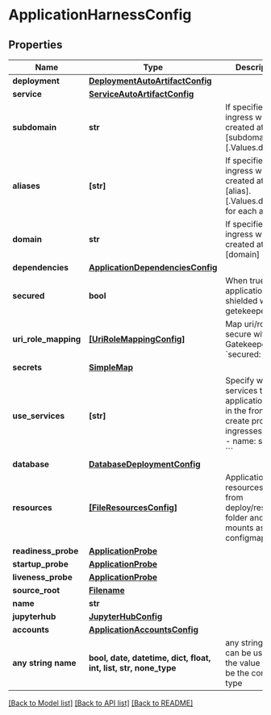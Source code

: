 # ApplicationHarnessConfig


## Properties
Name | Type | Description | Notes
------------ | ------------- | ------------- | -------------
**deployment** | [**DeploymentAutoArtifactConfig**](DeploymentAutoArtifactConfig.md) |  | [optional] 
**service** | [**ServiceAutoArtifactConfig**](ServiceAutoArtifactConfig.md) |  | [optional] 
**subdomain** | **str** | If specified, an ingress will be created at [subdomain].[.Values.domain] | [optional] 
**aliases** | **[str]** | If specified, an ingress will be created at [alias].[.Values.domain] for each alias | [optional] 
**domain** | **str** | If specified, an ingress will be created at [domain] | [optional] 
**dependencies** | [**ApplicationDependenciesConfig**](ApplicationDependenciesConfig.md) |  | [optional] 
**secured** | **bool** | When true, the application is shielded with a getekeeper | [optional] 
**uri_role_mapping** | [**[UriRoleMappingConfig]**](UriRoleMappingConfig.md) | Map uri/roles to secure with the Gatekeeper (if &#x60;secured: true&#x60;) | [optional] 
**secrets** | [**SimpleMap**](SimpleMap.md) |  | [optional] 
**use_services** | **[str]** | Specify which services this application uses in the frontend to create proxy ingresses. e.g.  &#x60;&#x60;&#x60; - name: samples &#x60;&#x60;&#x60; | [optional] 
**database** | [**DatabaseDeploymentConfig**](DatabaseDeploymentConfig.md) |  | [optional] 
**resources** | [**[FileResourcesConfig]**](FileResourcesConfig.md) | Application file resources. Maps from deploy/resources folder and mounts as configmaps | [optional] 
**readiness_probe** | [**ApplicationProbe**](ApplicationProbe.md) |  | [optional] 
**startup_probe** | [**ApplicationProbe**](ApplicationProbe.md) |  | [optional] 
**liveness_probe** | [**ApplicationProbe**](ApplicationProbe.md) |  | [optional] 
**source_root** | [**Filename**](Filename.md) |  | [optional] 
**name** | **str** |  | [optional] 
**jupyterhub** | [**JupyterHubConfig**](JupyterHubConfig.md) |  | [optional] 
**accounts** | [**ApplicationAccountsConfig**](ApplicationAccountsConfig.md) |  | [optional] 
**any string name** | **bool, date, datetime, dict, float, int, list, str, none_type** | any string name can be used but the value must be the correct type | [optional]

[[Back to Model list]](../README.md#documentation-for-models) [[Back to API list]](../README.md#documentation-for-api-endpoints) [[Back to README]](../README.md)


